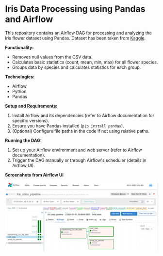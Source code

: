 # Iris Data Processing using Pandas and Airflow

This repository contains an Airflow DAG for processing and analyzing the Iris flower dataset using Pandas.
Dataset has been taken from [Kaggle](https://www.kaggle.com/datasets/arshid/iris-flower-dataset?resource=download).

**Functionality:**

* Removes null values from the CSV data.
* Calculates basic statistics (count, mean, min, max) for all flower species.
* Groups data by species and calculates statistics for each group.

**Technologies:**

* Airflow
* Python
* Pandas

**Setup and Requirements:**

1. Install Airflow and its dependencies (refer to Airflow documentation for specific versions).
2. Ensure you have Pandas installed (`pip install pandas`).
3. (Optional) Configure file paths in the code if not using relative paths.

**Running the DAG:**

1. Set up your Airflow environment and web server (refer to Airflow documentation).
2. Trigger the DAG manually or through Airflow's scheduler (details in Airflow UI).

**Screenshots from Airflow UI**

![alt text](iris_airflow.PNG)
